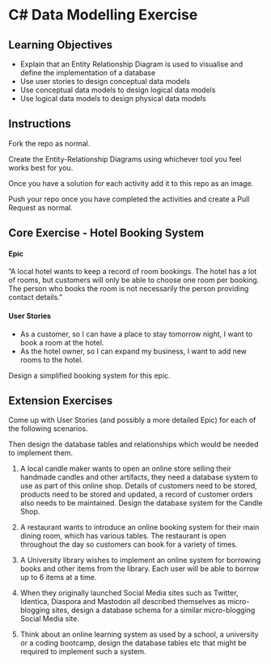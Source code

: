 
# C# Data Modelling Exercise

## Learning Objectives
- Explain that an Entity Relationship Diagram is used to visualise and define the implementation of a database
- Use user stories to design conceptual data models
- Use conceptual data models to design logical data models
- Use logical data models to design physical data models

## Instructions

Fork the repo as normal.

Create the Entity-Relationship Diagrams using whichever tool you feel works best for you.

Once you have a solution for each activity add it to this repo as an image.

Push your repo once you have completed the activities and create a Pull Request as normal.

## Core Exercise - Hotel Booking System

#### Epic

”A local hotel wants to keep a record of room bookings. The hotel has a lot of rooms, but customers will only be able to choose one room per booking. The person who books the room is not necessarily the person providing contact details.”

#### User Stories
- As a customer, so I can have a place to stay tomorrow night, I want to book a room at the hotel.
- As the hotel owner, so I can expand my business, I want to add new rooms to the hotel.

Design a simplified booking system for this epic.

## Extension Exercises

Come up with User Stories (and possibly a more detailed Epic) for each of the following scenarios. 

Then design the database tables and relationships which would be needed to implement them.

1. A local candle maker wants to open an online store selling their handmade candles and other artifacts, they need a database system to use as part of this online shop. Details of customers need to be stored, products need to be stored and updated, a record of customer orders also needs to be maintained. Design the database system for the Candle Shop.

2. A restaurant wants to introduce an online booking system for their main dining room, which has various tables. The restaurant is open throughout the day so customers can book for a variety of times.

3. A University library wishes to implement an online system for borrowing books and other items from the library. Each user will be able to borrow up to 6 items at a time.

4. When they originally launched Social Media sites such as Twitter, Identica, Diaspora and Mastodon all described themselves as micro-blogging sites, design a database schema for a similar micro-blogging Social Media site.

5. Think about an online learning system as used by a school, a university or a coding bootcamp, design the database tables etc that might be required to implement such a system.

